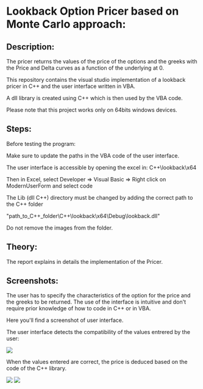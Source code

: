 # Lookback Option Pricer based on Monte Carlo approach:

## Description:

The pricer returns the values of the price of the options and the greeks with the Price and Delta curves as a function of the underlying at 0. 

This repository contains the visual studio implementation of a lookback pricer in C++ and the user interface written in VBA. 

A dll library is created using C++ which is then used by the VBA code. 

Please note that this project works only on 64bits windows devices. 

## Steps: 

Before testing the program: 

Make sure to update the paths in the VBA code of the user interface.

The user interface is accessible by opening the excel in: C++\lookback\x64

Then in Excel, select Developer => Visual Basic => Right click on ModernUserForm and select code

The Lib (dll C++) directory must be changed by adding the correct path to the C++ folder

"path_to_C++_folder\C++\lookback\x64\Debug\lookback.dll"

Do not remove the images from the folder. 

## Theory: 

The report explains in details the implementation of the Pricer.  

## Screenshots: 

The user has to specify the characteristics of the option for the price and the greeks to be returned. The use of the interface is intuitive and don't require prior knowledge of how to code in C++ or in VBA. 

Here you'll find a screenshot of user interface.

The user interface detects the compatibility of the values entrered by the user: 

<img src="https://github.com/sarrme/Lookback-pricer-Cpp-VBA/raw/master/pricer-error.PNG"></img>

When the values entered are correct, the price is deduced based on the code of the C++ library. 

<img src="https://github.com/sarrme/Lookback-pricer-Cpp-VBA/raw/master/pricer-price.PNG"></img>
<img src="https://github.com/sarrme/Lookback-pricer-Cpp-VBA/raw/master/pricer-delta.PNG"></img>



